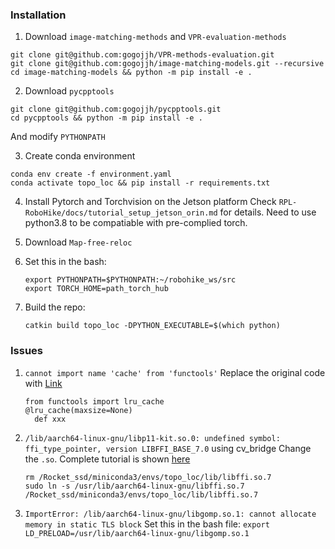 ### Installation

1. Download ```image-matching-methods``` and ```VPR-evaluation-methods```
```
git clone git@github.com:gogojjh/VPR-methods-evaluation.git
git clone git@github.com:gogojjh/image-matching-models.git --recursive
cd image-matching-models && python -m pip install -e .
```

2. Download ```pycpptools```
```
git clone git@github.com:gogojjh/pycpptools.git
cd pycpptools && python -m pip install -e .
```
And modify ```PYTHONPATH```

3. Create conda environment
```
conda env create -f environment.yaml
conda activate topo_loc && pip install -r requirements.txt
```

4. Install Pytorch and Torchvision on the Jetson platform
Check ```RPL-RoboHike/docs/tutorial_setup_jetson_orin.md``` for details. Need to use python3.8 to be compatiable with pre-complied torch.

5. Download ```Map-free-reloc```

6. Set this in the bash: 
    ```
    export PYTHONPATH=$PYTHONPATH:~/robohike_ws/src
    export TORCH_HOME=path_torch_hub
    ```

7. Build the repo:
    ```
    catkin build topo_loc -DPYTHON_EXECUTABLE=$(which python)
    ```

### Issues
1. ```cannot import name 'cache' from 'functools'```
Replace the original code with [Link](https://stackoverflow.com/questions/66846743/importerror-cannot-import-name-cache-from-functools)
    ```shell script
    from functools import lru_cache
    @lru_cache(maxsize=None)
      def xxx
    ```

2. ```/lib/aarch64-linux-gnu/libp11-kit.so.0: undefined symbol: ffi_type_pointer, version LIBFFI_BASE_7.0``` using cv_bridge
Change the ```.so```. Complete tutorial is shown [here](https://blog.csdn.net/qq_38606680/article/details/129118491)
    ```shell script
    rm /Rocket_ssd/miniconda3/envs/topo_loc/lib/libffi.so.7
    sudo ln -s /usr/lib/aarch64-linux-gnu/libffi.so.7 /Rocket_ssd/miniconda3/envs/topo_loc/lib/libffi.so.7
    ```

3. ```ImportError: /lib/aarch64-linux-gnu/libgomp.so.1: cannot allocate memory in static TLS block```
Set this in the bash file: ```export LD_PRELOAD=/usr/lib/aarch64-linux-gnu/libgomp.so.1```
